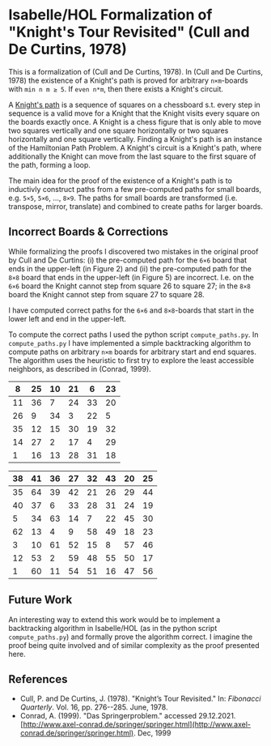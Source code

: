 # Isabelle/HOL Formalization of "Knight's Tour Revisited" (Cull and De Curtins, 1978)

This is a formalization of (Cull and De Curtins, 1978). In (Cull and De Curtins, 1978) the existence of a Knight's path is proved for arbitrary `n×m`-boards with `min n m ≥ 5`. If `even n*m`, then there exists a Knight's circuit.

A [Knight's path](https://en.wikipedia.org/wiki/Knight%27s_tour) is a sequence of squares on a chessboard s.t. every step in sequence is a valid move for a Knight that the Knight visits every square on the boards exactly once. A Knight is a chess figure that is only able to move two squares vertically and one square horizontally or two squares horizontally and one square vertically. Finding a Knight's path is an instance of the Hamiltonian Path Problem. A Knight's circuit is a Knight's path, where additionally the Knight can move from the last square to the first square of the path, forming a loop.

The main idea for the proof of the existence of a Knight's path is to inductivly construct paths from a few pre-computed paths for small boards, e.g. `5×5`, `5×6`, ..., `8×9`. The paths for small boards are transformed (i.e. transpose, mirror, translate) and combined to create paths for larger boards.

## Incorrect Boards & Corrections

While formalizing the proofs I discovered two mistakes in the original proof by Cull and De Curtins: (i) the pre-computed path for the `6×6` board that ends in the upper-left (in Figure 2) and (ii) the pre-computed path for the `8×8` board that ends in the upper-left (in Figure 5) are incorrect. I.e. on the `6×6` board the Knight cannot step from square 26 to square 27; in the `8×8` board the Knight cannot step from square 27 to square 28.

I have computed correct paths for the `6×6` and `8×8`-boards that start in the lower left and end in the upper-left.

To compute the correct paths I used the python script `compute_paths.py`. In `compute_paths.py` I have implemented a simple backtracking algorithm to compute paths on arbitrary `n×m` boards for arbitrary start and end squares. The algorithm uses the heuristic to first try to explore the least accessible neighbors, as described in (Conrad, 1999).

| 8  | 25 | 10 | 21 | 6  | 23 |
|----|----|----|----|----|----|
| 11 | 36 | 7  | 24 | 33 | 20 |
| 26 | 9  | 34 | 3  | 22 | 5  |
| 35 | 12 | 15 | 30 | 19 | 32 |
| 14 | 27 | 2  | 17 | 4  | 29 |
| 1  | 16 | 13 | 28 | 31 | 18 |

| 38 | 41 | 36 | 27 | 32 | 43 | 20 | 25 |
|----|----|----|----|----|----|----|----|
| 35 | 64 | 39 | 42 | 21 | 26 | 29 | 44 |
| 40 | 37 | 6  | 33 | 28 | 31 | 24 | 19 |
| 5  | 34 | 63 | 14 | 7  | 22 | 45 | 30 |
| 62 | 13 | 4  | 9  | 58 | 49 | 18 | 23 |
| 3  | 10 | 61 | 52 | 15 | 8  | 57 | 46 |
| 12 | 53 | 2  | 59 | 48 | 55 | 50 | 17 |
| 1  | 60 | 11 | 54 | 51 | 16 | 47 | 56

## Future Work

An interesting way to extend this work would be to implement a backtracking algorithm in Isabelle/HOL (as in the python script `compute_paths.py`) and formally prove the algorithm correct. I imagine the proof being quite involved and of similar complexity as the proof presented here.

## References

- Cull, P. and De Curtins, J. (1978). "Knight’s Tour Revisited." In: *Fibonacci Quarterly*. Vol. 16, pp. 276--285. June, 1978.
- Conrad, A. (1999). "Das Springerproblem." accessed 29.12.2021. [http://www.axel-conrad.de/springer/springer.html](http://www.axel-conrad.de/springer/springer.html). Dec, 1999
